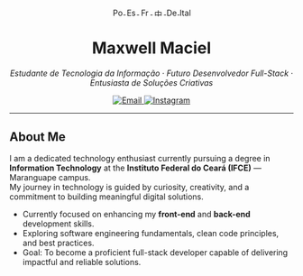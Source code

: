 <p align="center">
  <a href="./README-pt.md" title="Português">
    <img src="https://flagcdn.com/20x15/br.png" width="20" height="15" alt="Português" style="vertical-align:middle"/>
  </a>
  <a href="./README-es.md" title="Español">
    <img src="https://flagcdn.com/20x15/es.png" width="20" height="15" alt="Español" style="vertical-align:middle"/>
  </a>
  <a href="./README-fr.md" title="Français">
    <img src="https://flagcdn.com/20x15/fr.png" width="20" height="15" alt="Français" style="vertical-align:middle"/>
  </a>
  <a href="./README-zh.md" title="中文">
    <img src="https://flagcdn.com/20x15/cn.png" width="20" height="15" alt="中文" style="vertical-align:middle"/>
  </a>
  <a href="./README-de.md" title="Deutsch">
    <img src="https://flagcdn.com/20x15/de.png" width="20" height="15" alt="Deutsch" style="vertical-align:middle"/>
  </a>
  <a href="./README-it.md" title="Italiano">
    <img src="https://flagcdn.com/20x15/it.png" width="20" height="15" alt="Italiano" style="vertical-align:middle"/>
  </a>
</p>


<h1 align="center">Maxwell Maciel</h1>

<p align="center">
  <em>Estudante de Tecnologia da Informação · Futuro Desenvolvedor Full-Stack · Entusiasta de Soluções Criativas</em>
</p>

<p align="center">
  <a href="mailto:sousamaciel@aluno.ifce.edu.br" title="Enviar email">
    <img src="https://img.shields.io/badge/-Email-505050?style=flat&logo=gmail&logoColor=white" alt="Email">
  </a>
  <a href="https://instagram.com/maxsksr" target="_blank" title="Instagram">
    <img src="https://img.shields.io/badge/-Instagram-505050?style=flat&logo=instagram&logoColor=white" alt="Instagram">
  </a>
</p>

---

## About Me
I am a dedicated technology enthusiast currently pursuing a degree in **Information Technology** at the **Instituto Federal do Ceará (IFCE)** — Maranguape campus.  
My journey in technology is guided by curiosity, creativity, and a commitment to building meaningful digital solutions.
- Currently focused on enhancing my **front-end** and **back-end** development skills.  
- Exploring software engineering fundamentals, clean code principles, and best practices.  
- Goal: To become a proficient full-stack developer capable of delivering impactful and reliable solutions.








